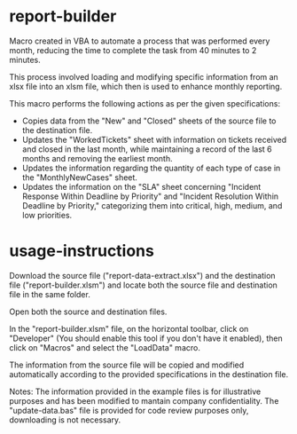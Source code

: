 # report-builder

Macro created in VBA to automate a process that was performed every month, reducing the time to complete the task from 40 minutes to 2 minutes.

This process involved loading and modifying specific information from an xlsx file into an xlsm file, which then is used to enhance monthly reporting.

This macro performs the following actions as per the given specifications:

- Copies data from the "New" and "Closed" sheets of the source file to the destination file.
- Updates the "WorkedTickets" sheet with information on tickets received and closed in the last month, while maintaining a record of the last 6 months and removing the earliest month.
- Updates the information regarding the quantity of each type of case in the "MonthlyNewCases" sheet.
- Updates the information on the "SLA" sheet concerning "Incident Response Within Deadline by Priority" and "Incident Resolution Within Deadline by Priority," categorizing them into critical, high, medium, and low priorities.

# usage-instructions

Download the source file ("report-data-extract.xlsx") and the destination file ("report-builder.xlsm") and locate both the source file and destination file in the same folder.

Open both the source and destination files.

In the "report-builder.xlsm" file, on the horizontal toolbar, click on "Developer" (You should enable this tool if you don't have it enabled), then click on "Macros" and select the "LoadData" macro.

The information from the source file will be copied and modified automatically according to the provided specifications in the destination file.

Notes: The information provided in the example files is for illustrative purposes and has been modified to mantain company confidentiality.
The "update-data.bas" file is provided for code review purposes only, downloading is not necessary.
